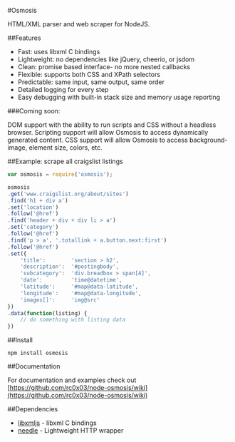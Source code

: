 #Osmosis

HTML/XML parser and web scraper for NodeJS.

##Features

- Fast: uses libxml C bindings
- Lightweight: no dependencies like jQuery, cheerio, or jsdom
- Clean: promise based interface- no more nested callbacks
- Flexible: supports both CSS and XPath selectors
- Predictable: same input, same output, same order
- Detailed logging for every step
- Easy debugging with built-in stack size and memory usage reporting


###Coming soon:

DOM support with the ability to run scripts and CSS without a headless browser.
Scripting support will allow Osmosis to access dynamically generated content.
CSS support will allow Osmosis to access background-image, element size, colors, etc.

##Example: scrape all craigslist listings

```javascript
var osmosis = require('osmosis');

osmosis
.get('www.craigslist.org/about/sites') 
.find('h1 + div a')
.set('location')
.follow('@href')
.find('header + div + div li > a')
.set('category')
.follow('@href')
.find('p > a', '.totallink + a.button.next:first')
.follow('@href')
.set({
    'title':        'section > h2',
    'description':  '#postingbody',
    'subcategory':  'div.breadbox > span[4]',
    'date':         'time@datetime',
    'latitude':     '#map@data-latitude',
    'longitude':    '#map@data-longitude',
    'images[]':     'img@src'
})
.data(function(listing) {
    // do something with listing data
})
```

##Install

```
npm install osmosis
```

##Documentation

For documentation and examples check out [https://github.com/rc0x03/node-osmosis/wiki](https://github.com/rc0x03/node-osmosis/wiki)

##Dependencies

- [libxmljs](https://github.com/polotek/libxmljs) - libxml C bindings
- [needle](https://github.com/tomas/needle) - Lightweight HTTP wrapper
